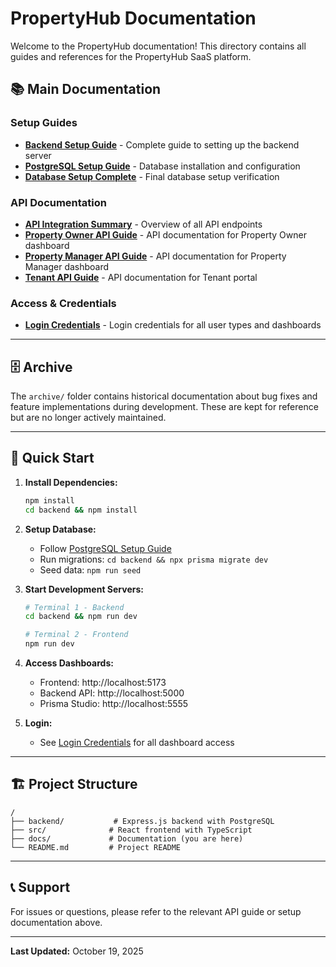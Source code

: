 # PropertyHub Documentation

Welcome to the PropertyHub documentation! This directory contains all guides and references for the PropertyHub SaaS platform.

## 📚 Main Documentation

### Setup Guides
- **[Backend Setup Guide](BACKEND_SETUP_GUIDE.md)** - Complete guide to setting up the backend server
- **[PostgreSQL Setup Guide](POSTGRESQL_SETUP_GUIDE.md)** - Database installation and configuration
- **[Database Setup Complete](DATABASE_SETUP_COMPLETE.md)** - Final database setup verification

### API Documentation
- **[API Integration Summary](API_INTEGRATION_SUMMARY.md)** - Overview of all API endpoints
- **[Property Owner API Guide](PROPERTY_OWNER_API_GUIDE.md)** - API documentation for Property Owner dashboard
- **[Property Manager API Guide](PROPERTY_MANAGER_API_GUIDE.md)** - API documentation for Property Manager dashboard
- **[Tenant API Guide](TENANT_API_GUIDE.md)** - API documentation for Tenant portal

### Access & Credentials
- **[Login Credentials](LOGIN_CREDENTIALS.md)** - Login credentials for all user types and dashboards

---

## 🗄️ Archive

The `archive/` folder contains historical documentation about bug fixes and feature implementations during development. These are kept for reference but are no longer actively maintained.

---

## 🚀 Quick Start

1. **Install Dependencies:**
   ```bash
   npm install
   cd backend && npm install
   ```

2. **Setup Database:**
   - Follow [PostgreSQL Setup Guide](POSTGRESQL_SETUP_GUIDE.md)
   - Run migrations: `cd backend && npx prisma migrate dev`
   - Seed data: `npm run seed`

3. **Start Development Servers:**
   ```bash
   # Terminal 1 - Backend
   cd backend && npm run dev
   
   # Terminal 2 - Frontend
   npm run dev
   ```

4. **Access Dashboards:**
   - Frontend: http://localhost:5173
   - Backend API: http://localhost:5000
   - Prisma Studio: http://localhost:5555

5. **Login:**
   - See [Login Credentials](LOGIN_CREDENTIALS.md) for all dashboard access

---

## 🏗️ Project Structure

```
/
├── backend/           # Express.js backend with PostgreSQL
├── src/              # React frontend with TypeScript
├── docs/             # Documentation (you are here)
└── README.md         # Project README
```

---

## 📞 Support

For issues or questions, please refer to the relevant API guide or setup documentation above.

---

**Last Updated:** October 19, 2025

